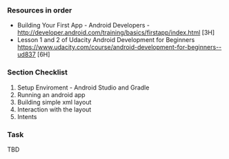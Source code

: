 


### Resources in order

* Building Your First App - Android Developers - http://developer.android.com/training/basics/firstapp/index.html [3H]
* Lesson 1 and 2 of Udacity Android Development for Beginners https://www.udacity.com/course/android-development-for-beginners--ud837
[6H]


### Section Checklist

1. Setup Enviroment - Android Studio and Gradle
2. Running an android app
3. Building simple xml layout
4. Interaction with the layout
5. Intents

### Task

TBD

